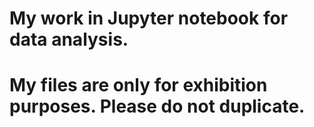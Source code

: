 # My work in Jupyter notebook for data analysis.
# My files are only for exhibition purposes. Please do not duplicate.
